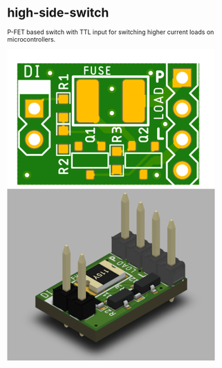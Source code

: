 # high-side-switch
P-FET based switch with TTL input for switching higher current loads on microcontrollers.


<img src="Documents/high-side-switch-pcb-image.png" width="480" alt="FAB View">
<img src="Documents/high-side-switch-3d-render.png" width="480" alt="3DD Rendering">
